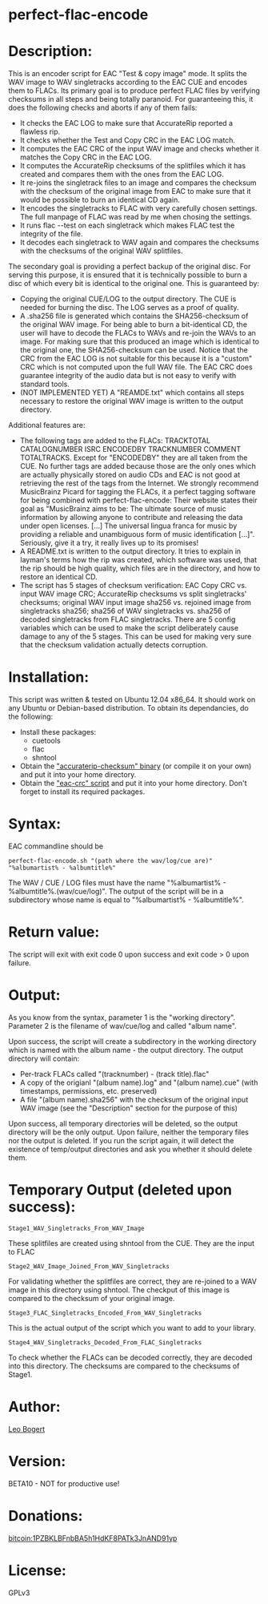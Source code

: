 perfect-flac-encode
===================

# Description:
This is an encoder script for EAC "Test & copy image" mode.
It splits the WAV image to WAV singletracks according to the EAC CUE and encodes them to FLACs.
Its primary goal is to produce perfect FLAC files by verifying checksums in all steps and being totally paranoid.
For guaranteeing this, it does the following checks and aborts if any of them fails:

* It checks the EAC LOG to make sure that AccurateRip reported a flawless rip.
* It checks whether the Test and Copy CRC in the EAC LOG match.
* It computes the EAC CRC of the input WAV image and checks whether it matches the Copy CRC in the EAC LOG.
* It computes the AccurateRip checksums of the splitfiles which it has created and compares them with the ones from the EAC LOG.
* It re-joins the singletrack files to an image and compares the checksum with the checksum of the original image from EAC to make sure that it would be possible to burn an identical CD again.
* It encodes the singletracks to FLAC with very carefully chosen settings. The full manpage of FLAC was read by me when chosing the settings.
* It runs flac --test on each singletrack which makes FLAC test the integrity of the file.
* It decodes each singletrack to WAV again and compares the checksums with the checksums of the original WAV splitfiles.

The secondary goal is providing a perfect backup of the original disc. For serving this purpose, it is ensured that it is technically possible to burn a disc of which every bit is identical to the original one. This is guaranteed by:

* Copying the original CUE/LOG to the output directory. The CUE is needed for burning the disc. The LOG serves as a proof of quality.
* A .sha256 file is generated which contains the SHA256-checksum of the original WAV image. For being able to burn a bit-identical CD, the user will have to decode the FLACs to WAVs and re-join the WAVs to an image. For making sure that this produced an image which is identical to the original one, the SHA256-checksum can be used. Notice that the CRC from the EAC LOG is not suitable for this because it is a "custom" CRC which is not computed upon the full WAV file. The EAC CRC does guarantee integrity of the audio data but is not easy to verify with standard tools.
* (NOT IMPLEMENTED YET) A "REAMDE.txt" which contains all steps necessary to restore the original WAV image is written to the output directory.

Additional features are:

* The following tags are added to the FLACs: TRACKTOTAL CATALOGNUMBER ISRC ENCODEDBY TRACKNUMBER COMMENT TOTALTRACKS. Except for "ENCODEDBY" they are all taken from the CUE. No further tags are added because those are the only ones which are actually physically stored on audio CDs and EAC is not good at retrieving the rest of the tags from the Internet. We strongly recommend MusicBrainz Picard for tagging the FLACs, it a perfect tagging software for being combined with perfect-flac-encode: Their website states their goal as "MusicBrainz aims to be: The ultimate source of music information by allowing anyone to contribute and releasing the data under open licenses.  [...] The universal lingua franca for music by providing a reliable and unambiguous form of music identification [...]". Seriously, give it a try, it really lives up to its promises!
* A README.txt is written to the output directory. It tries to explain in layman's terms how the rip was created, which software was used, that the rip should be high quality, which files are in the directory, and how to restore an identical CD.
* The script has 5 stages of checksum verification: EAC Copy CRC vs. input WAV image CRC; AccurateRip checksums vs split singletracks' checksums; original WAV input image sha256 vs. rejoined image from singletracks sha256; sha256 of WAV singletracks vs. sha256 of decoded singletracks from FLAC singletracks. There are 5 config variables which can be used to make the script deliberately cause damage to any of the 5 stages. This can be used for making very sure that the checksum validation actually detects corruption.


# Installation:
This script was written & tested on Ubuntu 12.04 x86_64. It should work on any Ubuntu or Debian-based distribution.
To obtain its dependancies, do the following:

* Install these packages:
	* cuetools
	* flac
	* shntool
* Obtain the ["accuraterip-checksum" binary](https://github.com/leo-bogert/accuraterip-checksum/downloads) (or compile it on your own) and put it into your home directory.
* Obtain the ["eac-crc" script](https://github.com/leo-bogert/eac-crc) and put it into your home directory. Don't forget to install its required packages.


# Syntax:
EAC commandline should be

    perfect-flac-encode.sh "(path where the wav/log/cue are)" "%albumartist% - %albumtitle%"

The WAV / CUE / LOG files must have the name "%albumartist% - %albumtitle%.(wav/cue/log)".
The output of the script will be in a subdirectory whose name is equal to "%albumartist% - %albumtitle%".

# Return value:
The script will exit with exit code 0 upon success and exit code > 0 upon failure.

# Output:
As you know from the syntax, parameter 1 is the "working directory".
Parameter 2 is the filename of wav/cue/log and called "album name".

Upon success, the script will create a subdirectory in the working directory which is named with the album name - the output directory.
The output directory will contain:

* Per-track FLACs called "(tracknumber) - (track title).flac"
* A copy of the origianl "(album name).log" and "(album name).cue" (with timestamps, permissions, etc. preserved)
* A file "(album name).sha256" with the checksum of the original input WAV image (see the "Description" section for the purpose of this)

Upon success, all temporary directories will be deleted, so the output directory will be the only output.
Upon failure, neither the temporary files nor the output is deleted. If you run the script again, it will detect the existence of temp/output directories and ask you whether it should delete them.

# Temporary Output (deleted upon success):
    Stage1_WAV_Singletracks_From_WAV_Image
These splitfiles are created using shntool from the CUE. They are the input to FLAC
	
    Stage2_WAV_Image_Joined_From_WAV_Singletracks
For validating whether the splitfiles are correct, they are re-joined to a WAV image in this directory using shntool.
The checkput of this image is compared to the checksum of your original image.

    Stage3_FLAC_Singletracks_Encoded_From_WAV_Singletracks
This is the actual output of the script which you want to add to your library.

    Stage4_WAV_Singletracks_Decoded_From_FLAC_Singletracks
To check whether the FLACs can be decoded correctly, they are decoded into this directory.
The checksums are compared to the checksums of Stage1.

# Author:
[Leo Bogert](http://leo.bogert.de)

# Version:
BETA10 - NOT for productive use!

# Donations:
[bitcoin:1PZBKLBFnbBA5h1HdKF8PATk3JnAND91yp](bitcoin:1PZBKLBFnbBA5h1HdKF8PATk3JnAND91yp)
	
# License:
GPLv3